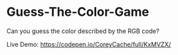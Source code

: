 # Guess-The-Color-Game
Can you guess the color described by the RGB code?

Live Demo: https://codepen.io/CoreyCache/full/KxMVZX/
